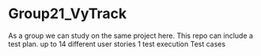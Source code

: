 # Group21_VyTrack
As a group we can study on the same project here.
This repo can include a test plan.
up to 14 different user stories
1 test execution 
Test cases

